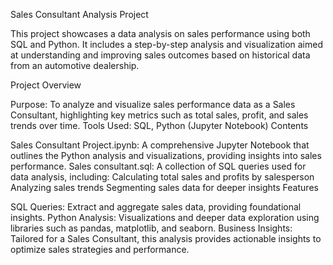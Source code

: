 Sales Consultant Analysis Project

This project showcases a data analysis on sales performance using both SQL and Python. It includes a step-by-step analysis and visualization aimed at understanding and improving sales outcomes based on historical data from an automotive dealership.

Project Overview

Purpose: To analyze and visualize sales performance data as a Sales Consultant, highlighting key metrics such as total sales, profit, and sales trends over time.
Tools Used: SQL, Python (Jupyter Notebook)
Contents

Sales Consultant Project.ipynb: A comprehensive Jupyter Notebook that outlines the Python analysis and visualizations, providing insights into sales performance.
Sales consultant.sql: A collection of SQL queries used for data analysis, including:
Calculating total sales and profits by salesperson
Analyzing sales trends
Segmenting sales data for deeper insights
Features

SQL Queries: Extract and aggregate sales data, providing foundational insights.
Python Analysis: Visualizations and deeper data exploration using libraries such as pandas, matplotlib, and seaborn.
Business Insights: Tailored for a Sales Consultant, this analysis provides actionable insights to optimize sales strategies and performance.
